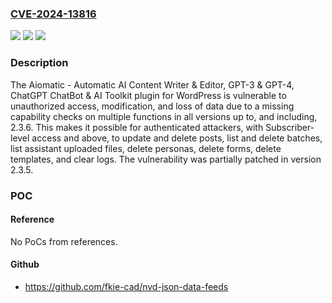 ### [CVE-2024-13816](https://cve.mitre.org/cgi-bin/cvename.cgi?name=CVE-2024-13816)
![](https://img.shields.io/static/v1?label=Product&message=Aiomatic%20-%20Automatic%20AI%20Content%20Writer%20%26%20Editor%2C%20GPT-3%20%26%20GPT-4%2C%20ChatGPT%20ChatBot%20%26%20AI%20Toolkit&color=blue)
![](https://img.shields.io/static/v1?label=Version&message=*%3C%3D%202.3.6%20&color=brighgreen)
![](https://img.shields.io/static/v1?label=Vulnerability&message=CWE-862%20Missing%20Authorization&color=brighgreen)

### Description

The Aiomatic - Automatic AI Content Writer & Editor, GPT-3 & GPT-4, ChatGPT ChatBot & AI Toolkit plugin for WordPress is vulnerable to unauthorized access, modification, and loss of data due to a missing capability checks on multiple functions in all versions up to, and including, 2.3.6. This makes it possible for authenticated attackers, with Subscriber-level access and above, to update and delete posts, list and delete batches, list assistant uploaded files, delete personas, delete forms, delete templates, and clear logs. The vulnerability was partially patched in version 2.3.5.

### POC

#### Reference
No PoCs from references.

#### Github
- https://github.com/fkie-cad/nvd-json-data-feeds

